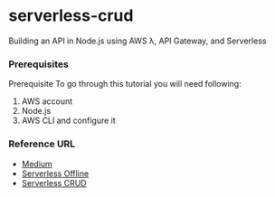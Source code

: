 # serverless-crud
Building an API in Node.js using AWS λ, API Gateway, and Serverless

### Prerequisites
Prerequisite
To go through this tutorial you will need following:

1. AWS account
2. Node.js
3. AWS CLI and configure it
### Reference URL

* [Medium](https://medium.com/tech-at-nordstrom/building-a-rest-api-in-node-js-using-aws-services-mongodb-and-serverless-framework-9e0530baaa3f)
* [Serverless Offline](https://fauna.com/blog/develop-using-serverless-offline)
* [Serverless CRUD](https://www.serverless.com/blog/node-rest-api-with-serverless-lambda-and-dynamodb)
